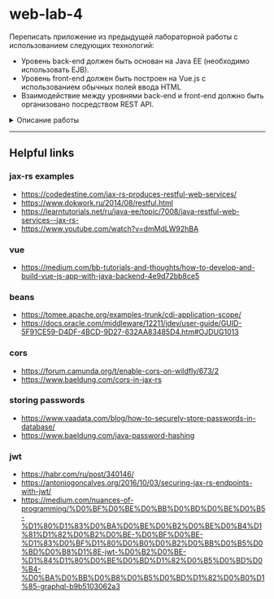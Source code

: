 # web-lab-4
Переписать приложение из предыдущей лабораторной работы с использованием следующих технологий:
- Уровень back-end должен быть основан на Java EE (необходимо использовать EJB).
- Уровень front-end должен быть построен на Vue.js с использованием обычных полей ввода HTML
- Взаимодействие между уровнями back-end и front-end должно быть организовано посредством REST API.
<details><summary> Описание работы</summary>

Приложение по-прежнему должно включать в себя 2 страницы - стартовую и основную страницу приложения. Обе страницы приложения должны быть адаптированы для отображения в 3 режимах:
- "Десктопный" - для устройств, ширина экрана которых равна или превышает 1235 пикселей.
- "Планшетный" - для устройств, ширина экрана которых равна или превышает 699, но меньше 1235 пикселей.
- "Мобильный"- для устройств, ширина экрана которых меньше 699 пикселей.

### Стартовая страница должна содержать:
- "Шапку", содержащую ФИО студента, номер группы и номер варианта.
- Форму для ввода логина и пароля. Информация о зарегистрированных в системе пользователях должна храниться в отдельной таблице БД (пароль должен храниться в виде хэш-суммы). Доступ неавторизованных пользователей к основной странице приложения должен быть запрещён.
  

### Основная страница должна содержать:
- Набор полей ввода для задания координат точки и радиуса области в соответствии с вариантом задания: Radio {'-3','-2','-1','0','1','2','3','4','5'} для координаты по оси X, Text (-5 ... 5) для координаты по оси Y, и Radio {'-3','-2','-1','0','1','2','3','4','5'} для задания радиуса области. Если поле ввода допускает ввод заведомо некорректных данных (таких, например, как буквы в координатах точки или отрицательный радиус), то приложение должно осуществлять их валидацию.
- Динамически обновляемую картинку, изображающую область на координатной плоскости в соответствии с номером варианта и точки, координаты которых были заданы пользователем. Клик по картинке должен инициировать сценарий, осуществляющий определение координат новой точки и отправку их на сервер для проверки её попадания в область. Цвет точек должен зависить от факта попадания / непопадания в область. Смена радиуса также должна инициировать перерисовку картинки.
- Таблицу со списком результатов предыдущих проверок.
- Ссылку, по которой аутентифицированный пользователь может закрыть свою сессию и вернуться на стартовую страницу приложения.
### Требования к приложению
- Все результаты проверки должны сохраняться в базе данных под управлением СУБД PostgreSQL.
- Для доступа к БД необходимо использовать ORM EclipseLink.
- Для управления списком результатов должен использоваться Application-scoped Managed Bean.
- Конфигурация управляемых бинов должна быть задана с помощью аннотаций.
- Правила навигации между страницами приложения должны быть заданы в отдельном конфигурационном файле.
### Дополнительные требования к приложению
- Все результаты проверки должны сохраняться в базе данных под управлением СУБД Oracle.
- Для доступа к БД необходимо использовать JPA.
</details>

---
## Helpful links
### jax-rs examples
 - https://codedestine.com/jax-rs-produces-restful-web-services/
 - https://www.dokwork.ru/2014/08/restful.html
 - https://learntutorials.net/ru/java-ee/topic/7008/java-restful-web-services--jax-rs-
 - https://www.youtube.com/watch?v=dmMdLW92hBA
### vue
 - https://medium.com/bb-tutorials-and-thoughts/how-to-develop-and-build-vue-js-app-with-java-backend-4e9d72bb8ce5
### beans
 - https://tomee.apache.org/examples-trunk/cdi-application-scope/
 - https://docs.oracle.com/middleware/12211/jdev/user-guide/GUID-5F91CE59-D4DF-4BCD-9D27-632AA83485D4.htm#OJDUG1013
### cors
 - https://forum.camunda.org/t/enable-cors-on-wildfly/673/2
 - https://www.baeldung.com/cors-in-jax-rs
### storing passwords
 - https://www.vaadata.com/blog/how-to-securely-store-passwords-in-database/
 - https://www.baeldung.com/java-password-hashing
### jwt
 - https://habr.com/ru/post/340146/
 - https://antoniogoncalves.org/2016/10/03/securing-jax-rs-endpoints-with-jwt/
 - https://medium.com/nuances-of-programming/%D0%BF%D0%BE%D0%BB%D0%BD%D0%BE%D0%B5-%D1%80%D1%83%D0%BA%D0%BE%D0%B2%D0%BE%D0%B4%D1%81%D1%82%D0%B2%D0%BE-%D0%BF%D0%BE-%D1%83%D0%BF%D1%80%D0%B0%D0%B2%D0%BB%D0%B5%D0%BD%D0%B8%D1%8E-jwt-%D0%B2%D0%BE-%D1%84%D1%80%D0%BE%D0%BD%D1%82%D0%B5%D0%BD%D0%B4-%D0%BA%D0%BB%D0%B8%D0%B5%D0%BD%D1%82%D0%B0%D1%85-graphql-b9b5103062a3
